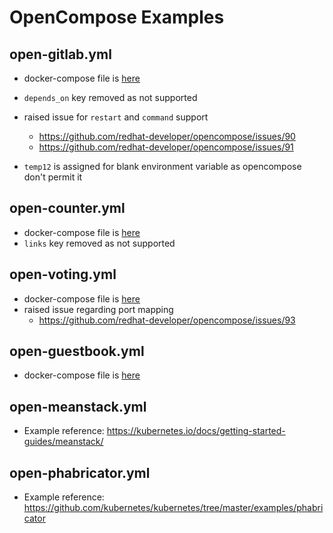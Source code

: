 OpenCompose Examples
====================

open-gitlab.yml
---------------
* docker-compose file is [here](https://github.com/kubernetes-incubator/kompose/blob/master/examples/docker-gitlab.yml)
* `depends_on` key removed as not supported
* raised issue for `restart` and `command` support
    - https://github.com/redhat-developer/opencompose/issues/90
    - https://github.com/redhat-developer/opencompose/issues/91
    
* `temp12` is assigned for blank environment variable as opencompose don't permit it 

open-counter.yml
----------------
* docker-compose file is [here](https://github.com/kubernetes-incubator/kompose/blob/master/examples/docker-compose.yml)
* `links` key removed as not supported

open-voting.yml
---------------

* docker-compose file is [here](https://github.com/kubernetes-incubator/kompose/blob/master/examples/docker-voting.yml)
* raised issue regarding port mapping
    - https://github.com/redhat-developer/opencompose/issues/93

open-guestbook.yml
------------------

* docker-compose file is [here](https://github.com/kubernetes-incubator/kompose/blob/master/examples/docker-guestbook.yml)

open-meanstack.yml
------------------

* Example reference: https://kubernetes.io/docs/getting-started-guides/meanstack/

open-phabricator.yml
--------------------

* Example reference: https://github.com/kubernetes/kubernetes/tree/master/examples/phabricator
